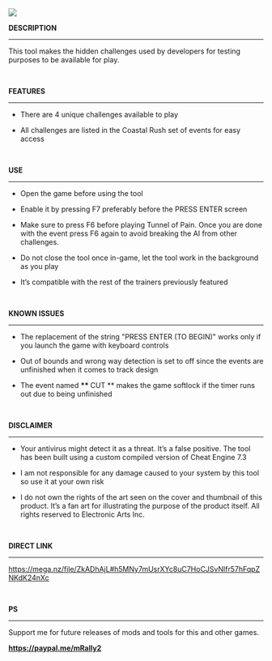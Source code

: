 <img src="https://public-files.gumroad.com/w7ide1k88wfhxdrrxxwq1i5eh89d">
<div class="rich-text"><p><strong>DESCRIPTION</strong></p><hr><p>This tool makes the hidden challenges used by developers for testing purposes to be available for play.</p><p><br></p><p><strong>FEATURES</strong></p><hr><ul><li><p>There are 4 unique challenges available to play</p></li><li><p>All challenges are listed in the Coastal Rush set of events for easy access</p></li></ul><p><br></p><p><strong>USE</strong></p><hr><ul><li><p>Open the game before using the tool</p></li><li><p>Enable it by pressing F7 preferably before the PRESS ENTER screen</p></li><li><p>Make sure to press F6 before playing Tunnel of Pain. Once you are done with the event press F6 again to avoid breaking the AI from other challenges.</p></li><li><p>Do not close the tool once in-game, let the tool work in the background as you play</p></li><li><p>It’s compatible with the rest of the trainers previously featured<br></p><p><br></p></li></ul><p><strong>KNOWN ISSUES</strong></p><hr><ul><li><p>The replacement of the string "PRESS ENTER (TO BEGIN)" works only if you launch the game with keyboard controls</p></li><li><p>Out of bounds and wrong way detection is set to off since the events are unfinished when it comes to track design</p></li><li><p>The event named&nbsp;<strong>**&nbsp;</strong>CUT ** makes the game softlock if the timer runs out due to being unfinished</p><p><br></p></li></ul><p><strong>DISCLAIMER</strong></p><hr><ul><li><p>Your antivirus might detect it as a threat. It’s a false positive. The tool has been built using a custom compiled version of Cheat Engine 7.3</p></li><li><p>I am not responsible for any damage caused to your system by this tool so use it at your own risk</p></li><li><p>I do not own the rights of the art seen on the cover and thumbnail of this product. It’s a fan art for illustrating the purpose of the product itself. All rights reserved to Electronic Arts Inc.</p></li></ul><p><br></p><p><strong>DIRECT LINK</strong></p><hr><p><a target="_blank" rel="noopener noreferrer nofollow" href="https://mega.nz/file/ZkADhAjL#h5MNy7mUsrXYc8uC7HoCJSvNlfr57hFqpZNKdK24nXc">https://mega.nz/file/ZkADhAjL#h5MNy7mUsrXYc8uC7HoCJSvNlfr57hFqpZNKdK24nXc</a></p><p><br></p><p><strong>PS</strong></p><hr><p>Support me for future releases of mods and tools for this and other games.</p><p><a target="_blank" rel="noopener noreferrer nofollow" href="https://paypal.me/mRally2"><strong>https://paypal.me/mRally2</strong></a></p></div>
